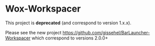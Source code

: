 ﻿# Wox-Workspacer

This project is **deprecated** (and correspond to version 1.x.x).

Please see the new project https://github.com/gissehel/BarLauncher-Workspacer which correspond to versions 2.0.0+
